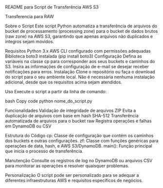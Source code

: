 README para Script de Transferência AWS S3

Transferencia para RAW

Sobre o Script
Este script Python automatiza a transferência de arquivos do bucket de processamento (processing zone) para o bucket de dados brutos (raw zone) na AWS S3, garantindo que apenas arquivos não duplicados e íntegros sejam movidos.

Requisitos
Python 3.x
AWS CLI configurado com permissões adequadas
Biblioteca boto3 instalada (pip install boto3)
Configuração
Defina as variáveis na classe cp para corresponder aos seus buckets e caminhos do S3.
Insira as informações de configuração de e-mail se desejar receber notificações para erros.
Instalação
Clone o repositório ou faça o download do script para o seu ambiente local. Não é necessária nenhuma instalação adicional, desde que os requisitos acima sejam atendidos.

Uso
Execute o script a partir da linha de comando:

bash
Copy code
python nome_do_script.py

Funcionalidades
Validação de integridade de arquivos ZIP
Evita a duplicação de arquivos com base em hash SHA-512
Transferência automatizada de arquivos para o bucket raw
Registra operações e falhas em DynamoDB ou CSV

Estrutura do Código
cp: Classe de configuração que contém os caminhos dos buckets e outras configurações.
zf: Classe com funções genéricas para operações de data, hash, e AWS S3/DynamoDB.
main(): Função principal que inicia o processo de transferência.

Manutenção
Consulte os registros de log no DynamoDB ou arquivos CSV para monitorar as operações e resolver quaisquer problemas.

Personalização
O script pode ser personalizado para se adequar a diferentes infraestruturas AWS e requisitos específicos de negócios.